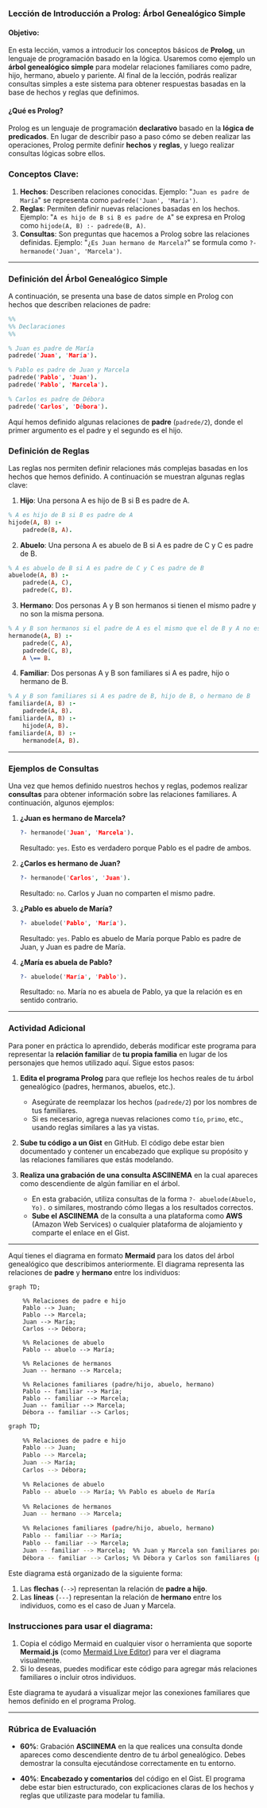 ### Lección de Introducción a Prolog: Árbol Genealógico Simple

#### Objetivo:
En esta lección, vamos a introducir los conceptos básicos de **Prolog**, un lenguaje de programación basado en la lógica. Usaremos como ejemplo un **árbol genealógico simple** para modelar relaciones familiares como padre, hijo, hermano, abuelo y pariente. Al final de la lección, podrás realizar consultas simples a este sistema para obtener respuestas basadas en la base de hechos y reglas que definimos.

#### ¿Qué es Prolog?

Prolog es un lenguaje de programación **declarativo** basado en la **lógica de predicados**. En lugar de describir paso a paso cómo se deben realizar las operaciones, Prolog permite definir **hechos** y **reglas**, y luego realizar consultas lógicas sobre ellos.

### Conceptos Clave:

1. **Hechos**: Describen relaciones conocidas. Ejemplo: "`Juan es padre de María`" se representa como `padrede('Juan', 'María')`.
2. **Reglas**: Permiten definir nuevas relaciones basadas en los hechos. Ejemplo: "`A es hijo de B si B es padre de A`" se expresa en Prolog como `hijode(A, B) :- padrede(B, A)`.
3. **Consultas**: Son preguntas que hacemos a Prolog sobre las relaciones definidas. Ejemplo: "`¿Es Juan hermano de Marcela?`" se formula como `?- hermanode('Juan', 'Marcela')`.

---

### Definición del Árbol Genealógico Simple

A continuación, se presenta una base de datos simple en Prolog con hechos que describen relaciones de padre:

```prolog
%%
%% Declaraciones
%%

% Juan es padre de María
padrede('Juan', 'María'). 

% Pablo es padre de Juan y Marcela
padrede('Pablo', 'Juan').  
padrede('Pablo', 'Marcela').  

% Carlos es padre de Débora
padrede('Carlos', 'Débora').
```

Aquí hemos definido algunas relaciones de **padre** (`padrede/2`), donde el primer argumento es el padre y el segundo es el hijo.

### Definición de Reglas

Las reglas nos permiten definir relaciones más complejas basadas en los hechos que hemos definido. A continuación se muestran algunas reglas clave:

1. **Hijo**: Una persona A es hijo de B si B es padre de A.

```prolog
% A es hijo de B si B es padre de A
hijode(A, B) :- 
    padrede(B, A).
```

2. **Abuelo**: Una persona A es abuelo de B si A es padre de C y C es padre de B.

```prolog
% A es abuelo de B si A es padre de C y C es padre de B
abuelode(A, B) :- 
    padrede(A, C), 
    padrede(C, B).
```

3. **Hermano**: Dos personas A y B son hermanos si tienen el mismo padre y no son la misma persona.

```prolog
% A y B son hermanos si el padre de A es el mismo que el de B y A no es B
hermanode(A, B) :- 
    padrede(C, A), 
    padrede(C, B), 
    A \== B.
```

4. **Familiar**: Dos personas A y B son familiares si A es padre, hijo o hermano de B.

```prolog
% A y B son familiares si A es padre de B, hijo de B, o hermano de B
familiarde(A, B) :- 
    padrede(A, B).
familiarde(A, B) :- 
    hijode(A, B).
familiarde(A, B) :- 
    hermanode(A, B).
```

---

### Ejemplos de Consultas

Una vez que hemos definido nuestros hechos y reglas, podemos realizar **consultas** para obtener información sobre las relaciones familiares. A continuación, algunos ejemplos:

1. **¿Juan es hermano de Marcela?**
   ```prolog
   ?- hermanode('Juan', 'Marcela').
   ```
   Resultado: `yes`. Esto es verdadero porque Pablo es el padre de ambos.

2. **¿Carlos es hermano de Juan?**
   ```prolog
   ?- hermanode('Carlos', 'Juan').
   ```
   Resultado: `no`. Carlos y Juan no comparten el mismo padre.

3. **¿Pablo es abuelo de María?**
   ```prolog
   ?- abuelode('Pablo', 'María').
   ```
   Resultado: `yes`. Pablo es abuelo de María porque Pablo es padre de Juan, y Juan es padre de María.

4. **¿María es abuela de Pablo?**
   ```prolog
   ?- abuelode('María', 'Pablo').
   ```
   Resultado: `no`. María no es abuela de Pablo, ya que la relación es en sentido contrario.

---

### Actividad Adicional

Para poner en práctica lo aprendido, deberás modificar este programa para representar la **relación familiar** de **tu propia familia** en lugar de los personajes que hemos utilizado aquí. Sigue estos pasos:

1. **Edita el programa Prolog** para que refleje los hechos reales de tu árbol genealógico (padres, hermanos, abuelos, etc.).
   
   - Asegúrate de reemplazar los hechos (`padrede/2`) por los nombres de tus familiares.
   - Si es necesario, agrega nuevas relaciones como `tío`, `primo`, etc., usando reglas similares a las ya vistas.

2. **Sube tu código a un Gist** en GitHub. El código debe estar bien documentado y contener un encabezado que explique su propósito y las relaciones familiares que estás modelando.

3. **Realiza una grabación de una consulta ASCIINEMA** en la cual apareces como descendiente de algún familiar en el árbol. 

   - En esta grabación, utiliza consultas de la forma `?- abuelode(Abuelo, Yo).` o similares, mostrando cómo llegas a los resultados correctos.
   - **Sube el ASCIINEMA** de la consulta a una plataforma como **AWS** (Amazon Web Services) o cualquier plataforma de alojamiento y comparte el enlace en el Gist.

---

Aquí tienes el diagrama en formato **Mermaid** para los datos del árbol genealógico que describimos anteriormente. El diagrama representa las relaciones de **padre** y **hermano** entre los individuos:

```mermaid
graph TD;

    %% Relaciones de padre e hijo
    Pablo --> Juan;
    Pablo --> Marcela;
    Juan --> María;
    Carlos --> Débora;

    %% Relaciones de abuelo
    Pablo -- abuelo --> María; 
    
    %% Relaciones de hermanos
    Juan -- hermano --> Marcela;

    %% Relaciones familiares (padre/hijo, abuelo, hermano)
    Pablo -- familiar --> María;
    Pablo -- familiar --> Marcela;
    Juan -- familiar --> Marcela;  
    Débora -- familiar --> Carlos; 

```

```bash
graph TD;

    %% Relaciones de padre e hijo
    Pablo --> Juan;
    Pablo --> Marcela;
    Juan --> María;
    Carlos --> Débora;

    %% Relaciones de abuelo
    Pablo -- abuelo --> María; %% Pablo es abuelo de María
    
    %% Relaciones de hermanos
    Juan -- hermano --> Marcela;

    %% Relaciones familiares (padre/hijo, abuelo, hermano)
    Pablo -- familiar --> María;
    Pablo -- familiar --> Marcela;
    Juan -- familiar --> Marcela;  %% Juan y Marcela son familiares porque son hermanos
    Débora -- familiar --> Carlos; %% Débora y Carlos son familiares (padre-hija)

```
Este diagrama está organizado de la siguiente forma:

1. Las **flechas** (`-->`) representan la relación de **padre a hijo**.
2. Las **líneas** (`---`) representan la relación de **hermano** entre los individuos, como es el caso de Juan y Marcela.

### Instrucciones para usar el diagrama:
1. Copia el código Mermaid en cualquier visor o herramienta que soporte **Mermaid.js** (como [Mermaid Live Editor](https://mermaid-js.github.io/mermaid-live-editor/)) para ver el diagrama visualmente.
2. Si lo deseas, puedes modificar este código para agregar más relaciones familiares o incluir otros individuos.

Este diagrama te ayudará a visualizar mejor las conexiones familiares que hemos definido en el programa Prolog.

----

### Rúbrica de Evaluación

- **60%**: Grabación **ASCIINEMA** en la que realices una consulta donde apareces como descendiente dentro de tu árbol genealógico. Debes demostrar la consulta ejecutándose correctamente en tu entorno.
  
- **40%**: **Encabezado y comentarios** del código en el Gist. El programa debe estar bien estructurado, con explicaciones claras de los hechos y reglas que utilizaste para modelar tu familia.

